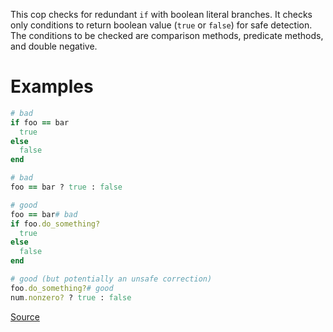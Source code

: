 
This cop checks for redundant `if` with boolean literal branches.
It checks only conditions to return boolean value (`true` or `false`) for safe detection.
The conditions to be checked are comparison methods, predicate methods, and double negative.

# Examples

```ruby
# bad
if foo == bar
  true
else
  false
end

# bad
foo == bar ? true : false

# good
foo == bar# bad
if foo.do_something?
  true
else
  false
end

# good (but potentially an unsafe correction)
foo.do_something?# good
num.nonzero? ? true : false
```

[Source](http://www.rubydoc.info/gems/rubocop/RuboCop/Cop/Style/IfWithBooleanLiteralBranches)